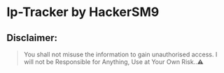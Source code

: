 # Ip-Tracker by HackerSM9
## Disclaimer: 
> You shall not misuse the information to gain unauthorised access. I will not be Responsible for Anything, Use at Your Own Risk..⚠️
